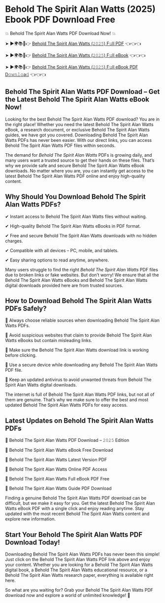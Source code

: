 # Behold The Spirit Alan Watts (2025) Ebook PDF Download Free

💥 Behold The Spirit Alan Watts PDF Download Now! 💥

➤ ►🌍📚📱👉 [Behold The Spirit Alan Watts (𝟸𝟶𝟸𝟻) F𝚞ll PDF](https://getpdf.xyz/behold-the-spirit-alan-watts) 👈👈👈


➤ ►🌍📚📱👉 [Behold The Spirit Alan Watts (𝟸𝟶𝟸𝟻) F𝚞ll eBook](https://getpdf.xyz/behold-the-spirit-alan-watts) 👈👈👈


➤ ►🌍📚📱👉 [Behold The Spirit Alan Watts (𝟸𝟶𝟸𝟻) F𝚞ll eBook PDF D𝚘𝚠𝚗𝚕𝚘a𝚍](https://getpdf.xyz/behold-the-spirit-alan-watts) 👈👈👈


## Behold The Spirit Alan Watts PDF Download – Get the Latest Behold The Spirit Alan Watts eBook Now!

Looking for the best Behold The Spirit Alan Watts PDF download? You are in the right place! Whether you need the latest Behold The Spirit Alan Watts eBook, a research document, or exclusive Behold The Spirit Alan Watts guides, we have got you covered. Downloading Behold The Spirit Alan Watts PDFs has never been easier. With our direct links, you can access Behold The Spirit Alan Watts PDF files within seconds.

The demand for *Behold The Spirit Alan Watts* PDFs is growing daily, and many users want a trusted source to get their hands on these files. That’s why we provide safe and secure Behold The Spirit Alan Watts eBook downloads. No matter where you are, you can instantly get access to the latest Behold The Spirit Alan Watts PDF online and enjoy high-quality content.

## Why Should You Download Behold The Spirit Alan Watts PDFs?

✔ Instant access to Behold The Spirit Alan Watts files without waiting.

✔ High-quality Behold The Spirit Alan Watts eBooks in PDF format.

✔ Free and secure Behold The Spirit Alan Watts downloads with no hidden charges.

✔ Compatible with all devices – PC, mobile, and tablets.

✔ Easy sharing options to read anytime, anywhere.

Many users struggle to find the right *Behold The Spirit Alan Watts* PDF files due to broken links or fake websites. But don’t worry! We ensure that all the Behold The Spirit Alan Watts eBooks and Behold The Spirit Alan Watts digital downloads provided here are from trusted sources.

## How to Download Behold The Spirit Alan Watts PDFs Safely?

📌 Always choose reliable sources when downloading Behold The Spirit Alan Watts PDFs.

📌 Avoid suspicious websites that claim to provide Behold The Spirit Alan Watts eBooks but contain misleading links.

📌 Make sure the Behold The Spirit Alan Watts download link is working before clicking.

📌 Use a secure device while downloading any Behold The Spirit Alan Watts PDF file.

📌 Keep an updated antivirus to avoid unwanted threats from Behold The Spirit Alan Watts digital downloads.

The internet is full of Behold The Spirit Alan Watts PDF links, but not all of them are genuine. That’s why we make sure to offer the best and most updated Behold The Spirit Alan Watts PDFs for easy access.

## Latest Updates on Behold The Spirit Alan Watts PDFs

🔹 Behold The Spirit Alan Watts PDF Download – 𝟸𝟶𝟸𝟻 Edition

🔹 Behold The Spirit Alan Watts eBook Free Download

🔹 Behold The Spirit Alan Watts Latest Version PDF

🔹 Behold The Spirit Alan Watts Online PDF Access

🔹 Behold The Spirit Alan Watts Full eBook PDF Free

🔹 Behold The Spirit Alan Watts Guide PDF Download

Finding a genuine Behold The Spirit Alan Watts PDF download can be difficult, but we make it easy for you. Get the latest Behold The Spirit Alan Watts eBook PDF with a single click and enjoy reading anytime. Stay updated with the most recent Behold The Spirit Alan Watts content and explore new information.

## Start Your Behold The Spirit Alan Watts PDF Download Today!

Downloading Behold The Spirit Alan Watts PDFs has never been this simple! Just click on the Behold The Spirit Alan Watts PDF link above and enjoy your content. Whether you are looking for a Behold The Spirit Alan Watts digital book, a Behold The Spirit Alan Watts educational resource, or a Behold The Spirit Alan Watts research paper, everything is available right here.

So what are you waiting for? Grab your Behold The Spirit Alan Watts PDF download now and explore a world of unlimited knowledge! 🚀